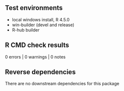 ## Test environments
* local windows install, R 4.5.0
* win-builder (devel and release)
* R-hub builder


## R CMD check results

0 errors | 0 warnings | 0 notes


## Reverse dependencies

There are no downstream dependencies for this package